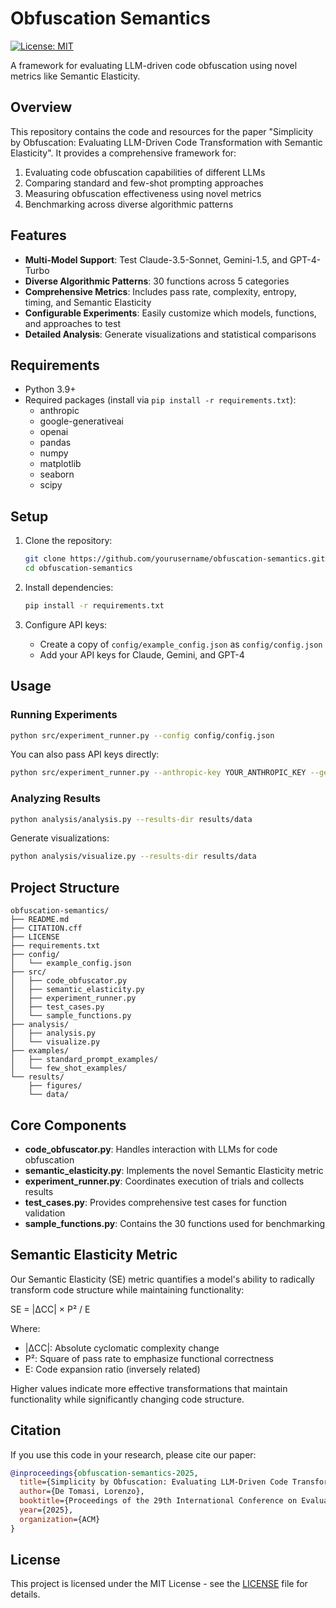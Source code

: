 # Obfuscation Semantics

[![License: MIT](https://img.shields.io/badge/License-MIT-green.svg)](LICENSE)

A framework for evaluating LLM-driven code obfuscation using novel metrics like Semantic Elasticity.

## Overview

This repository contains the code and resources for the paper "Simplicity by Obfuscation: Evaluating LLM-Driven Code Transformation with Semantic Elasticity". It provides a comprehensive framework for:

1. Evaluating code obfuscation capabilities of different LLMs
2. Comparing standard and few-shot prompting approaches
3. Measuring obfuscation effectiveness using novel metrics
4. Benchmarking across diverse algorithmic patterns

## Features

- **Multi-Model Support**: Test Claude-3.5-Sonnet, Gemini-1.5, and GPT-4-Turbo
- **Diverse Algorithmic Patterns**: 30 functions across 5 categories
- **Comprehensive Metrics**: Includes pass rate, complexity, entropy, timing, and Semantic Elasticity
- **Configurable Experiments**: Easily customize which models, functions, and approaches to test
- **Detailed Analysis**: Generate visualizations and statistical comparisons

## Requirements

- Python 3.9+
- Required packages (install via `pip install -r requirements.txt`):
  - anthropic
  - google-generativeai
  - openai
  - pandas
  - numpy
  - matplotlib
  - seaborn
  - scipy

## Setup

1. Clone the repository:
   ```bash
   git clone https://github.com/yourusername/obfuscation-semantics.git
   cd obfuscation-semantics
   ```

2. Install dependencies:
   ```bash
   pip install -r requirements.txt
   ```

3. Configure API keys:
   - Create a copy of `config/example_config.json` as `config/config.json`
   - Add your API keys for Claude, Gemini, and GPT-4

## Usage

### Running Experiments

```bash
python src/experiment_runner.py --config config/config.json
```

You can also pass API keys directly:

```bash
python src/experiment_runner.py --anthropic-key YOUR_ANTHROPIC_KEY --gemini-key YOUR_GEMINI_KEY --openai-key YOUR_OPENAI_KEY
```

### Analyzing Results

```bash
python analysis/analysis.py --results-dir results/data
```

Generate visualizations:

```bash
python analysis/visualize.py --results-dir results/data
```

## Project Structure

```
obfuscation-semantics/
├── README.md
├── CITATION.cff
├── LICENSE
├── requirements.txt
├── config/
│   └── example_config.json
├── src/
│   ├── code_obfuscator.py
│   ├── semantic_elasticity.py
│   ├── experiment_runner.py
│   ├── test_cases.py
│   └── sample_functions.py
├── analysis/
│   ├── analysis.py
│   └── visualize.py
├── examples/
│   ├── standard_prompt_examples/
│   └── few_shot_examples/
└── results/
    ├── figures/
    └── data/
```

## Core Components

- **code_obfuscator.py**: Handles interaction with LLMs for code obfuscation
- **semantic_elasticity.py**: Implements the novel Semantic Elasticity metric
- **experiment_runner.py**: Coordinates execution of trials and collects results
- **test_cases.py**: Provides comprehensive test cases for function validation
- **sample_functions.py**: Contains the 30 functions used for benchmarking

## Semantic Elasticity Metric

Our Semantic Elasticity (SE) metric quantifies a model's ability to radically transform code structure while maintaining functionality:

SE = |ΔCC| × P² / E

Where:
- |ΔCC|: Absolute cyclomatic complexity change
- P²: Square of pass rate to emphasize functional correctness
- E: Code expansion ratio (inversely related)

Higher values indicate more effective transformations that maintain functionality while significantly changing code structure.

## Citation

If you use this code in your research, please cite our paper:

```bibtex
@inproceedings{obfuscation-semantics-2025,
  title={Simplicity by Obfuscation: Evaluating LLM-Driven Code Transformation with Semantic Elasticity},
  author={De Tomasi, Lorenzo},
  booktitle={Proceedings of the 29th International Conference on Evaluation and Assessment in Software Engineering},
  year={2025},
  organization={ACM}
}
```

## License

This project is licensed under the MIT License - see the [LICENSE](LICENSE) file for details.